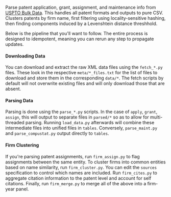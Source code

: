 Parse patent application, grant, assignment, and maintenance info from [USPTO Bulk Data](https://bulkdata.uspto.gov/). This handles all patent formats and outputs to pure CSV. Clusters patents by firm name, first filtering using locality-sensitive hashing, then finding components induced by a Levenshtein distance threshhold.

Below is the pipeline that you'll want to follow. The entire process is designed to idempotent, meaning you can rerun any step to propagate updates.

#### Downloading Data

You can download and extract the raw XML data files using the `fetch_*.py` files. These look in the respective `meta/*_files.txt` for the list of files to download and store them in the corresponding `data/*`. The fetch scripts by default will not overwrite existing files and will only download those that are absent.

#### Parsing Data

Parsing is done using the `parse_*.py` scripts. In the case of `apply`, `grant`, `assign`, this will output to separate files in `parsed/*` so as to allow for multi-threaded parsing. Running `load_data.py` afterwards will combine these intermediate files into unified files in `tables`. Conversely, `parse_maint.py` and `parse_compustat.py` output directly to `tables`.

#### Firm Clustering

If you're parsing patent assignments, run `firm_assign.py` to flag assignments between the same entity. To cluster firms into common entities based on name similarity, run `firm_cluster.py`. You can edit the `sources` specification to control which names are included. Run `firm_cites.py` to aggregate citation information to the patent level and account for self citations. Finally, run `firm_merge.py` to merge all of the above into a firm-year panel.
